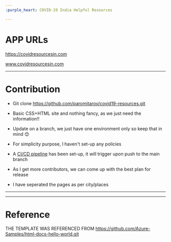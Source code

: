 ```yaml
---
:purple_heart: COVID-19 India Helpful Resources

---
```

# APP URLs
https://covidresourcesin.com

www.covidresourcesin.com

---
# Contribution

- Git clone https://github.com/paromitaroy/covid19-resources.git
- Basic CSS+HTML site and nothing fancy, as we just need the information!!
- Update on a branch, we just have one environment only so keep that in mind :blush:
- For simplicity purpose, I haven't set-up any policies
- A [CI/CD pipeline](https://github.com/paromitaroy/covid19-resources/blob/main/.github/workflows/azure.yml) has been set-up, it will trigger upon push to the main branch
- As I get more contributors, we can come up with the best plan for release

- I have seperated the pages as per city/places 


---


---
# Reference

THE TEMPLATE WAS REFERENCED FROM https://github.com/Azure-Samples/html-docs-hello-world.git
